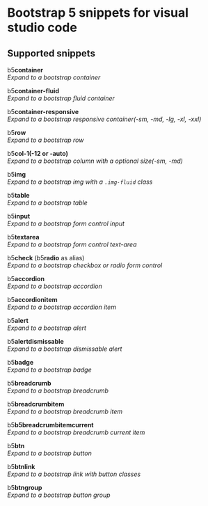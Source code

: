 # Bootstrap 5 snippets for visual studio code

## Supported snippets

b5**container**  
*Expand to a bootstrap container*  
  
b5**container-fluid**  
*Expand to a bootstrap fluid container*  
  
b5**container-responsive**  
*Expand to a bootstrap responsive container(-sm, -md, -lg, -xl, -xxl)*  
  
b5**row**  
*Expand to a bootstrap row*  
  
b5**col-1(-12 or -auto)**  
*Expand to a bootstrap column with a optional size(-sm, -md)*  
  
b5**img**  
*Expand to a bootstrap img with a `.img-fluid` class*  
  
b5**table**  
*Expand to a bootstrap table*  
  
b5**input**  
*Expand to a bootstrap form control input*  
  
b5**textarea**  
*Expand to a bootstrap form control text-area*  
  
b5**check** (b5**radio** as alias)  
*Expand to a bootstrap checkbox or radio form control*  
  
b5**accordion**  
*Expand to a bootstrap accordion*  
  
b5**accordionitem**  
*Expand to a bootstrap accordion item*  
  
b5**alert**  
*Expand to a bootstrap alert*  
  
b5**alertdismissable**  
*Expand to a bootstrap dismissable alert*  
  
b5**badge**  
*Expand to a bootstrap badge*  
  
b5**breadcrumb**  
*Expand to a bootstrap breadcrumb*  
  
b5**breadcrumbitem**  
*Expand to a bootstrap breadcrumb item*  
  
b5**b5breadcrumbitemcurrent**  
*Expand to a bootstrap breadcrumb current item*  
  
b5**btn**  
*Expand to a bootstrap button*  
  
b5**btnlink**  
*Expand to a bootstrap link with button classes*  
  
b5**btngroup**  
*Expand to a bootstrap button group*  